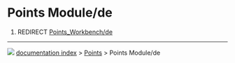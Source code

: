 # Points Module/de
1.  REDIRECT [Points_Workbench/de](Points_Workbench/de.md)



---
![](images/Right_arrow.png) [documentation index](../README.md) > [Points](Points_Workbench.md) > Points Module/de
